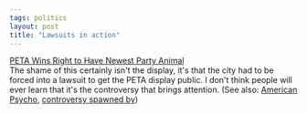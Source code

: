 ```yaml
---
tags: politics
layout: post
title: "Lawsuits in action"
---
```




<a href="http://www.washingtonpost.com/wp-dyn/articles/A59968-2002Aug8.html">PETA Wins Right to Have Newest Party Animal</a><br>
The shame of this certainly isn't the display, it's that the city had to be forced into a lawsuit to get the PETA display public. I don't think people will ever learn that it's the controversy that brings attention. (See also: <u>American Psycho</u>, <a href="http://www.google.com/search?hl=en&lr=&ie=ISO-8859-1&q=%22american+psycho%22+NOW+%22bret+easton+ellis%22">controversy spawned by</a>)


